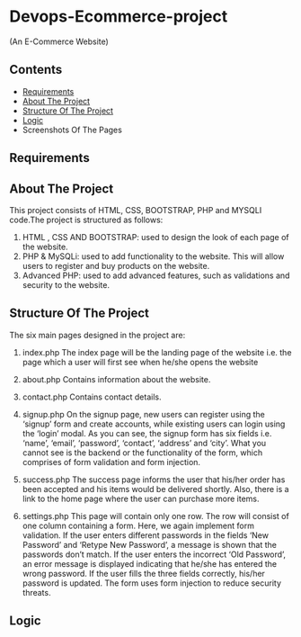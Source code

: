 # Devops-Ecommerce-project
(An E-Commerce Website)

## Contents
* [Requirements](#requirements)
* [About The Project](#about-the-project)
* [Structure Of The Project](#structure-of-the-project)
* [Logic](#logic)
* Screenshots Of The Pages 

## Requirements
## About The Project
This project consists of HTML, CSS, BOOTSTRAP, PHP and MYSQLI code.The project is structured as follows:
1) HTML , CSS AND BOOTSTRAP: used to design the look of each page of the website.
2) PHP & MySQLi: used to add functionality to the website. This will allow users to register and buy products on the website.
3) Advanced PHP: used to add advanced features, such as validations and security to the website.

## Structure Of The Project
The six main pages designed in the project are:
1. index.php
The index page will be the landing page of the website i.e. the page which a user will first see when he/she opens
the website

2. about.php
Contains information about the website.

3. contact.php
Contains contact details.

4. signup.php
On the signup page, new users can register using the ‘signup’ form and create accounts, while existing users can login using the ‘login’ modal. As you can see, the signup form has six fields i.e. ‘name’, ‘email’, ‘password’, ‘contact’, ‘address’ and ‘city’. What you cannot see is the backend or the functionality of the form, which comprises of form validation and form injection.

5. success.php
The success page informs the user that his/her order has been accepted and his items would be delivered shortly. Also, there is a link to the home page where the user can purchase more items.

6. settings.php
This page will contain only one row. The row will consist of one column containing a form. Here, we again implement form validation. If the user enters different passwords in the fields ‘New Password’ and ‘Retype New Password’, a message is shown that the passwords don’t match. If the user enters the incorrect ‘Old
Password’, an error message is displayed indicating that he/she has entered the wrong password. If the user fills the three fields correctly, his/her password is updated. The form uses form injection to reduce security threats.

## Logic

